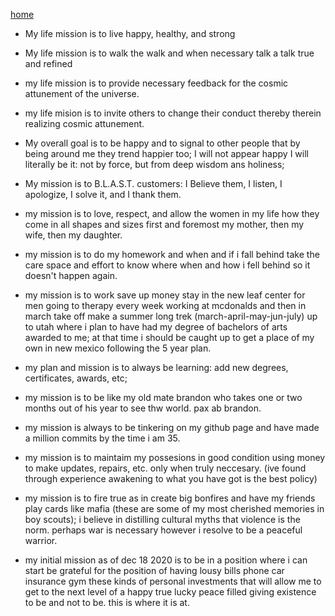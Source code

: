 [home](justinmovickthemovie.github.io/README.md)

* My life mission is to live happy, healthy, and strong
* My life mission is to walk the walk and when necessary talk a talk true and refined
* my life mission is to provide necessary feedback for the cosmic attunement of the universe.
* my life mision is to invite others to change their conduct thereby therein realizing cosmic attunement.
* My overall goal is to be happy and to signal to other people that by being around me they trend happier too; I will not appear happy I will literally be it: not by force, but from deep wisdom ans holiness; 
* My mission is to B.L.A.S.T. customers: I Believe them, I listen, I apologize, I solve it, and I thank them.
* my mission is to love, respect, and allow the women in my life how they come in all shapes and sizes first and foremost my mother, then my wife, then my daughter.
* my mission is to do my homework and when and if i fall behind take the care space and effort to know where when and how i fell behind so it doesn't happen again.

* my mission is to work save up money stay in the new leaf center for men going to therapy every week working at mcdonalds and then in march take off make a summer long trek (march-april-may-jun-july) up to utah where i plan to have had my degree of bachelors of arts awarded to me; at that time i should be caught up to get a place of my own in new mexico following the 5 year plan.

* my plan and mission is to always be learning: add new degrees, certificates, awards, etc;

* my mission is to be like my old mate brandon who takes one or two months out of his year to see thw world. pax ab brandon.

* my mission is always to be tinkering on my github page and have made a million commits by the time i am 35.

* my mission is to maintaim my possesions in good condition using money to make updates, repairs, etc. only when truly neccesary. (ive found through experience awakening to what you have got is the best policy)


* my mission is to fire true as in create big bonfires and have my friends play cards like mafia (these are some of my most cherished memories in boy scouts); i believe in distilling cultural myths that violence is the norm. perhaps war is necessary however i resolve to be a peaceful warrior.

* my initial mission as of dec 18 2020 is to be in a position where i can start be grateful for the position of having lousy bills phone car insurance gym these kinds of personal investments that will allow me to get to the next level of a happy true lucky peace filled giving existence to be and not to be. this is where it is at.
